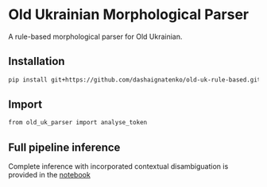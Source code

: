 # Old Ukrainian Morphological Parser

A rule-based morphological parser for Old Ukrainian.

## Installation
```bash
pip install git+https://github.com/dashaignatenko/old-uk-rule-based.git
```

## Import

```bash
from old_uk_parser import analyse_token
```

## Full pipeline inference

Complete inference with incorporated contextual disambiguation is provided in the [notebook](old-uk-rule-based/old_uk_parser_inference.ipynb)
